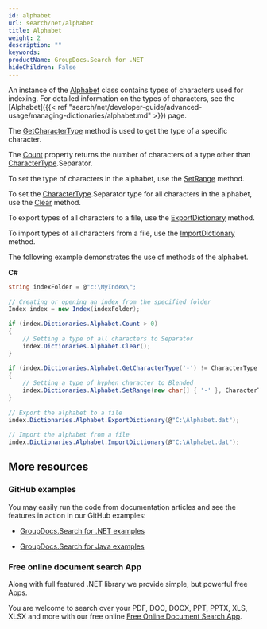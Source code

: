 ```yaml
---
id: alphabet
url: search/net/alphabet
title: Alphabet
weight: 2
description: ""
keywords: 
productName: GroupDocs.Search for .NET
hideChildren: False
---
```

An instance of the [Alphabet](https://apireference.groupdocs.com/net/search/groupdocs.search.dictionaries/alphabet) class contains types of characters used for indexing. For detailed information on the types of characters, see the [Alphabet]({{< ref "search/net/developer-guide/advanced-usage/managing-dictionaries/alphabet.md" >}}) page.

The [GetCharacterType](https://apireference.groupdocs.com/net/search/groupdocs.search.dictionaries/alphabet/methods/getcharactertype) method is used to get the type of a specific character.

The [Count](https://apireference.groupdocs.com/net/search/groupdocs.search.dictionaries/alphabet/properties/count) property returns the number of characters of a type other than [CharacterType](https://apireference.groupdocs.com/net/search/groupdocs.search.dictionaries/charactertype).Separator.

To set the type of characters in the alphabet, use the [SetRange](https://apireference.groupdocs.com/net/search/groupdocs.search.dictionaries/alphabet/methods/setrange) method.

To set the [CharacterType](https://apireference.groupdocs.com/net/search/groupdocs.search.dictionaries/charactertype).Separator type for all characters in the alphabet, use the [Clear](https://apireference.groupdocs.com/net/search/groupdocs.search.dictionaries/alphabet/methods/clear) method.

To export types of all characters to a file, use the [ExportDictionary](https://apireference.groupdocs.com/net/search/groupdocs.search.dictionaries/dictionarybase/methods/exportdictionary) method.

To import types of all characters from a file, use the [ImportDictionary](https://apireference.groupdocs.com/net/search/groupdocs.search.dictionaries/dictionarybase/methods/importdictionary) method.

The following example demonstrates the use of methods of the alphabet.

**C#**

```csharp
string indexFolder = @"c:\MyIndex\";
 
// Creating or opening an index from the specified folder
Index index = new Index(indexFolder);
 
if (index.Dictionaries.Alphabet.Count > 0)
{
    // Setting a type of all characters to Separator
    index.Dictionaries.Alphabet.Clear();
}
 
if (index.Dictionaries.Alphabet.GetCharacterType('-') != CharacterType.Blended)
{
    // Setting a type of hyphen character to Blended
    index.Dictionaries.Alphabet.SetRange(new char[] { '-' }, CharacterType.Blended);
}
 
// Export the alphabet to a file
index.Dictionaries.Alphabet.ExportDictionary(@"C:\Alphabet.dat");
 
// Import the alphabet from a file
index.Dictionaries.Alphabet.ImportDictionary(@"C:\Alphabet.dat");
```

## More resources

### GitHub examples

You may easily run the code from documentation articles and see the features in action in our GitHub examples:

*   [GroupDocs.Search for .NET examples](https://github.com/groupdocs-search/GroupDocs.Search-for-.NET)
    
*   [GroupDocs.Search for Java examples](https://github.com/groupdocs-search/GroupDocs.Search-for-Java)
    

### Free online document search App

Along with full featured .NET library we provide simple, but powerful free Apps.

You are welcome to search over your PDF, DOC, DOCX, PPT, PPTX, XLS, XLSX and more with our free online [Free Online Document Search App](https://products.groupdocs.app/search).
